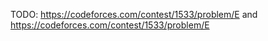 TODO: https://codeforces.com/contest/1533/problem/E and https://codeforces.com/contest/1533/problem/E
